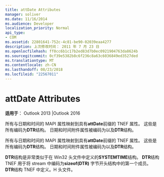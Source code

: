 ```yaml
---
title: attDate Attributes
manager: soliver
ms.date: 11/16/2014
ms.audience: Developer
localization_priority: Normal
api_type:
- COM
ms.assetid: 22801641-752c-4c81-be90-02039eaa4277
description: 上次修改时间： 2011 年 7 月 23 日
ms.openlocfilehash: ff0cc6b1c17b2ed83d7b0ec0921904763da8624b
ms.sourcegitcommit: 0cf39e5382b8c6f236c8a63c6036849ed3527ded
ms.translationtype: MT
ms.contentlocale: zh-CN
ms.lasthandoff: 08/23/2018
ms.locfileid: "22567011"
---
```

# <a name="attdate-attributes"></a>attDate Attributes

  
  
**适用于**： Outlook 2013 |Outlook 2016 
  
所有与日期和时间的 MAPI 属性映射到具有**attDate**前缀的 TNEF 属性。 这些是所有编码为**DTR**结构。 日期和时间附件属性被编码为以及**DTR**结构。 
  
所有与日期和时间的 MAPI 属性映射到具有**attDate**前缀的 TNEF 属性。 这些是所有编码为**DTR**结构。 日期和时间附件属性被编码为以及**DTR**结构。 
  
**DTR**结构是非常类似于在 Win32 头文件中定义的**SYSTEMTIME**结构。 **DTR**结构 TNEF 用于将 stream 中编码为**sizeof(DTR)** 字节开头结构中的第一个成员。 **DTR**结构 TNEF 中定义。H 头文件。 
  

